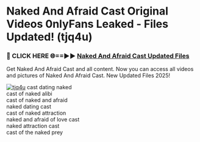 # Naked And Afraid Cast Original Videos 0nlyFans Leaked - Files Updated! (tjq4u)

<h3>🔴 CLICK HERE 🌐==►► <a href="https://tinyurl.com/yckcrads" rel="nofollow">Naked And Afraid Cast Updated Files</a></h3>

Get Naked And Afraid Cast and all content. Now you can access all videos and pictures of Naked And Afraid Cast. New Updated Files 2025!

[![tjq4u](https://i.imgur.com/hpKpOFt.gif)](https://tinyurl.com/yckcrads)
cast dating naked<br>
cast of naked alibi<br>
cast of naked and afraid<br>
naked dating cast<br>
cast of naked attraction<br>
naked and afraid of love cast<br>
naked attraction cast<br>
cast of the naked prey